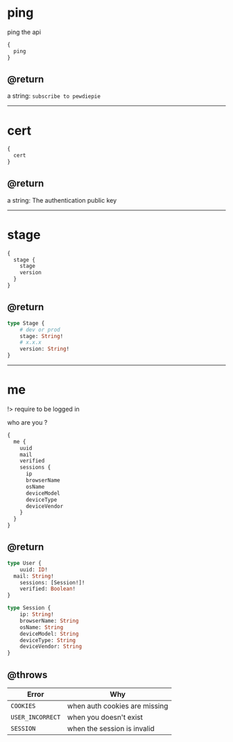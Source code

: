 # ping
ping the api

```graphql
{
  ping
}
```
## @return
a string: `subscribe to pewdiepie`

---

# cert
```graphql
{
  cert
}
```
## @return
a string: The authentication public key

---

# stage

```graphql
{
  stage {
    stage
    version
  }
}
```

## @return
```graphql
type Stage {
	# dev or prod
	stage: String!
	# x.x.x
	version: String!
}
```

---
# me
!> require to be logged in

who are you ?
```graphql
{
  me {
    uuid
    mail
    verified
    sessions {
      ip
      browserName
      osName
      deviceModel
      deviceType
      deviceVendor
    }
  }
}
```
## @return
```graphql
type User {
	uuid: ID!
  mail: String!
	sessions: [Session!]!
	verified: Boolean!
}
```
```graphql
type Session {
	ip: String!
	browserName: String
	osName: String
	deviceModel: String
	deviceType: String
	deviceVendor: String
}
```

## @throws

| Error | Why |
|-------|-----|
| `COOKIES` | when auth cookies are missing |
| `USER_INCORRECT` | when you doesn't exist |
| `SESSION` | when the session is invalid |